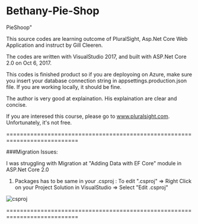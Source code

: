 # Bethany-Pie-Shop
PieShoop"

This source codes are learning outcome of PluralSight, Asp.Net Core Web Application and instruct by Gill Cleeren.

The codes are written with VisualStudio 2017, and built with ASP.Net Core 2.0 on Oct 6, 2017. 


This codes is finished product so if you are deployoing on Azure, make sure you insert your database connection string in appsettings.production.json file. If you are working locally, it should be fine.

The author is very good at explaination. His explaination are clear and concise.

If you are interesed this course, please go to www.pluralsight.com. Unfortunately, it's not free.

===========================================================================

###Migration Issues: 

I was struggling with Migration at "Adding Data with EF Core" module in ASP.Net Core 2.0

1. Packages has to be same in your .csproj : To edit ".csproj" => Right Click on your Project Solution in VisualStudio => Select "Edit <projectName>.csproj"

![csproj](https://user-images.githubusercontent.com/15990617/31257842-807635d0-aa97-11e7-84a7-b0c790155171.JPG)




===========================================================================




